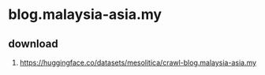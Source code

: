 # blog.malaysia-asia.my

## download

1. https://huggingface.co/datasets/mesolitica/crawl-blog.malaysia-asia.my